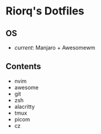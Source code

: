 # Riorq's Dotfiles

## OS

- *current*: Manjaro + Awesomewm

## Contents

- nvim
- awesome
- git
- zsh
- alacritty
- tmux
- picom
- cz
